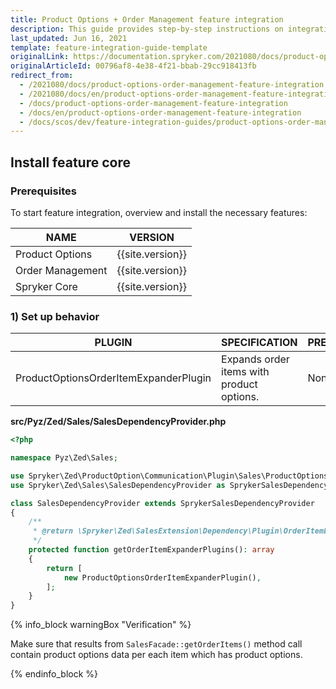 ```yaml
---
title: Product Options + Order Management feature integration
description: This guide provides step-by-step instructions on integrating Product Options + Order Management feature into your project.
last_updated: Jun 16, 2021
template: feature-integration-guide-template
originalLink: https://documentation.spryker.com/2021080/docs/product-options-order-management-feature-integration
originalArticleId: 00796af8-4e38-4f21-bbab-29cc918413fb
redirect_from:
  - /2021080/docs/product-options-order-management-feature-integration
  - /2021080/docs/en/product-options-order-management-feature-integration
  - /docs/product-options-order-management-feature-integration
  - /docs/en/product-options-order-management-feature-integration
  - /docs/scos/dev/feature-integration-guides/product-options-order-management-feature-integration.html
---
```


## Install feature core

### Prerequisites

To start feature integration, overview and install the necessary features:

| NAME | VERSION |
| --- | --- |
| Product Options | {{site.version}} |
| Order Management | {{site.version}} |
| Spryker Core | {{site.version}} |

### 1) Set up behavior

| PLUGIN | SPECIFICATION | PREREQUISITES | NAMESPACE |
| --- | --- | --- | --- |
| ProductOptionsOrderItemExpanderPlugin | Expands order items with product options. | None | Spryker\Zed\ProductOption\Communication\Plugin\Sales |

**src/Pyz/Zed/Sales/SalesDependencyProvider.php**

```php
<?php

namespace Pyz\Zed\Sales;

use Spryker\Zed\ProductOption\Communication\Plugin\Sales\ProductOptionsOrderItemExpanderPlugin;
use Spryker\Zed\Sales\SalesDependencyProvider as SprykerSalesDependencyProvider;

class SalesDependencyProvider extends SprykerSalesDependencyProvider
{
    /**
     * @return \Spryker\Zed\SalesExtension\Dependency\Plugin\OrderItemExpanderPluginInterface[]
     */
    protected function getOrderItemExpanderPlugins(): array
    {
        return [
            new ProductOptionsOrderItemExpanderPlugin(),
        ];
    }
}
```

{% info_block warningBox "Verification" %}

Make sure that results from `SalesFacade::getOrderItems()` method call contain product options data per each item which has product options.

{% endinfo_block %}
